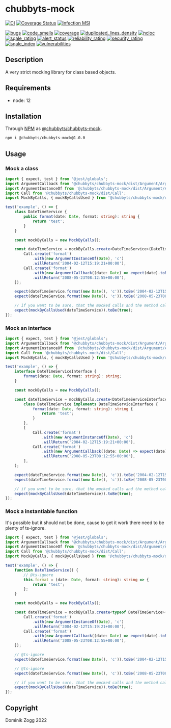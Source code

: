 # chubbyts-mock

[![CI](https://github.com/chubbyts/chubbyts-mock/workflows/CI/badge.svg?branch=master)](https://github.com/chubbyts/chubbyts-mock/actions?query=workflow%3ACI)
[![Coverage Status](https://coveralls.io/repos/github/chubbyts/chubbyts-mock/badge.svg?branch=master)](https://coveralls.io/github/chubbyts/chubbyts-mock?branch=master)
[![Infection MSI](https://badge.stryker-mutator.io/github.com/chubbyts/chubbyts-mock/master)](https://dashboard.stryker-mutator.io/reports/github.com/chubbyts/chubbyts-mock/master)

[![bugs](https://sonarcloud.io/api/project_badges/measure?project=chubbyts_chubbyts-mock&metric=bugs)](https://sonarcloud.io/dashboard?id=chubbyts_chubbyts-mock)
[![code_smells](https://sonarcloud.io/api/project_badges/measure?project=chubbyts_chubbyts-mock&metric=code_smells)](https://sonarcloud.io/dashboard?id=chubbyts_chubbyts-mock)
[![coverage](https://sonarcloud.io/api/project_badges/measure?project=chubbyts_chubbyts-mock&metric=coverage)](https://sonarcloud.io/dashboard?id=chubbyts_chubbyts-mock)
[![duplicated_lines_density](https://sonarcloud.io/api/project_badges/measure?project=chubbyts_chubbyts-mock&metric=duplicated_lines_density)](https://sonarcloud.io/dashboard?id=chubbyts_chubbyts-mock)
[![ncloc](https://sonarcloud.io/api/project_badges/measure?project=chubbyts_chubbyts-mock&metric=ncloc)](https://sonarcloud.io/dashboard?id=chubbyts_chubbyts-mock)
[![sqale_rating](https://sonarcloud.io/api/project_badges/measure?project=chubbyts_chubbyts-mock&metric=sqale_rating)](https://sonarcloud.io/dashboard?id=chubbyts_chubbyts-mock)
[![alert_status](https://sonarcloud.io/api/project_badges/measure?project=chubbyts_chubbyts-mock&metric=alert_status)](https://sonarcloud.io/dashboard?id=chubbyts_chubbyts-mock)
[![reliability_rating](https://sonarcloud.io/api/project_badges/measure?project=chubbyts_chubbyts-mock&metric=reliability_rating)](https://sonarcloud.io/dashboard?id=chubbyts_chubbyts-mock)
[![security_rating](https://sonarcloud.io/api/project_badges/measure?project=chubbyts_chubbyts-mock&metric=security_rating)](https://sonarcloud.io/dashboard?id=chubbyts_chubbyts-mock)
[![sqale_index](https://sonarcloud.io/api/project_badges/measure?project=chubbyts_chubbyts-mock&metric=sqale_index)](https://sonarcloud.io/dashboard?id=chubbyts_chubbyts-mock)
[![vulnerabilities](https://sonarcloud.io/api/project_badges/measure?project=chubbyts_chubbyts-mock&metric=vulnerabilities)](https://sonarcloud.io/dashboard?id=chubbyts_chubbyts-mock)

## Description

A very strict mocking library for class based objects.

## Requirements

 * node: 12

## Installation

Through [NPM](https://www.npmjs.com) as [@chubbyts/chubbyts-mock][1].

```sh
npm i @chubbyts/chubbyts-mock@1.0.0
```

## Usage

### Mock a class

```ts
import { expect, test } from '@jest/globals';
import ArgumentCallback from '@chubbyts/chubbyts-mock/dist/Argument/ArgumentCallback';
import ArgumentInstanceOf from '@chubbyts/chubbyts-mock/dist/Argument/ArgumentInstanceOf';
import Call from '@chubbyts/chubbyts-mock/dist/Call';
import MockByCalls, { mockByCallsUsed } from '@chubbyts/chubbyts-mock/dist/MockByCalls';

test('example', () => {
    class DateTimeService {
        public format(date: Date, format: string): string {
            return 'test';
        }
    }

    const mockByCalls = new MockByCalls();

    const dateTimeService = mockByCalls.create<DateTimeService>(DateTimeService, [
        Call.create('format')
            .with(new ArgumentInstanceOf(Date), 'c')
            .willReturn('2004-02-12T15:19:21+00:00'),
        Call.create('format')
            .with(new ArgumentCallback((date: Date) => expect(date).toBeInstanceOf(Date)), 'c')
            .willReturn('2008-05-23T08:12:55+00:00'),
    ]);

    expect(dateTimeService.format(new Date(), 'c')).toBe('2004-02-12T15:19:21+00:00');
    expect(dateTimeService.format(new Date(), 'c')).toBe('2008-05-23T08:12:55+00:00');

    // if you want to be sure, that the mocked calls and the method call matches
    expect(mockByCallsUsed(dateTimeService)).toBe(true);
});
```

### Mock an interface

```ts
import { expect, test } from '@jest/globals';
import ArgumentCallback from '@chubbyts/chubbyts-mock/dist/Argument/ArgumentCallback';
import ArgumentInstanceOf from '@chubbyts/chubbyts-mock/dist/Argument/ArgumentInstanceOf';
import Call from '@chubbyts/chubbyts-mock/dist/Call';
import MockByCalls, { mockByCallsUsed } from '@chubbyts/chubbyts-mock/dist/MockByCalls';

test('example', () => {
    interface DateTimeServiceInterface {
        format(date: Date, format: string): string;
    }

    const mockByCalls = new MockByCalls();

    const dateTimeService = mockByCalls.create<DateTimeServiceInterface>(
        class DateTimeService implements DateTimeServiceInterface {
            format(date: Date, format: string): string {
                return 'test';
            }
        },
        [
            Call.create('format')
                .with(new ArgumentInstanceOf(Date), 'c')
                .willReturn('2004-02-12T15:19:21+00:00'),
            Call.create('format')
                .with(new ArgumentCallback((date: Date) => expect(date).toBeInstanceOf(Date)), 'c')
                .willReturn('2008-05-23T08:12:55+00:00'),
        ],
    );

    expect(dateTimeService.format(new Date(), 'c')).toBe('2004-02-12T15:19:21+00:00');
    expect(dateTimeService.format(new Date(), 'c')).toBe('2008-05-23T08:12:55+00:00');

    // if you want to be sure, that the mocked calls and the method call matches
    expect(mockByCallsUsed(dateTimeService)).toBe(true);
});
```

### Mock a instantiable function

It's possible but it should not be done, cause to get it work there need to be plenty of ts-ignore.

```ts
import { expect, test } from '@jest/globals';
import ArgumentCallback from '@chubbyts/chubbyts-mock/dist/Argument/ArgumentCallback';
import ArgumentInstanceOf from '@chubbyts/chubbyts-mock/dist/Argument/ArgumentInstanceOf';
import Call from '@chubbyts/chubbyts-mock/dist/Call';
import MockByCalls, { mockByCallsUsed } from '@chubbyts/chubbyts-mock/dist/MockByCalls';

test('example', () => {
    function DateTimeService() {
        // @ts-ignore
        this.format = (date: Date, format: string): string => {
            return 'test';
        };
    }

    const mockByCalls = new MockByCalls();

    const dateTimeService = mockByCalls.create<typeof DateTimeService>(DateTimeService, [
        Call.create('format')
            .with(new ArgumentInstanceOf(Date), 'c')
            .willReturn('2004-02-12T15:19:21+00:00'),
        Call.create('format')
            .with(new ArgumentCallback((date: Date) => expect(date).toBeInstanceOf(Date)), 'c')
            .willReturn('2008-05-23T08:12:55+00:00'),
    ]);

    // @ts-ignore
    expect(dateTimeService.format(new Date(), 'c')).toBe('2004-02-12T15:19:21+00:00');

    // @ts-ignore
    expect(dateTimeService.format(new Date(), 'c')).toBe('2008-05-23T08:12:55+00:00');

    // if you want to be sure, that the mocked calls and the method call matches
    expect(mockByCallsUsed(dateTimeService)).toBe(true);
});
```

## Copyright

Dominik Zogg 2022

[1]: https://www.npmjs.com/package/@chubbyts/chubbyts-mock
